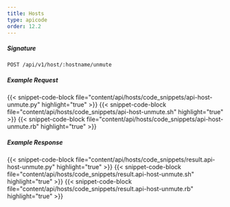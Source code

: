 ```yaml
---
title: Hosts
type: apicode
order: 12.2
---
```


##### Signature
`POST /api/v1/host/:hostname/unmute`
##### Example Request
{{< snippet-code-block file="content/api/hosts/code_snippets/api-host-unmute.py" highlight="true" >}}
{{< snippet-code-block file="content/api/hosts/code_snippets/api-host-unmute.sh" highlight="true" >}}
{{< snippet-code-block file="content/api/hosts/code_snippets/api-host-unmute.rb" highlight="true" >}}
##### Example Response
{{< snippet-code-block file="content/api/hosts/code_snippets/result.api-host-unmute.py" highlight="true" >}}
{{< snippet-code-block file="content/api/hosts/code_snippets/result.api-host-unmute.sh" highlight="true" >}}
{{< snippet-code-block file="content/api/hosts/code_snippets/result.api-host-unmute.rb" highlight="true" >}}